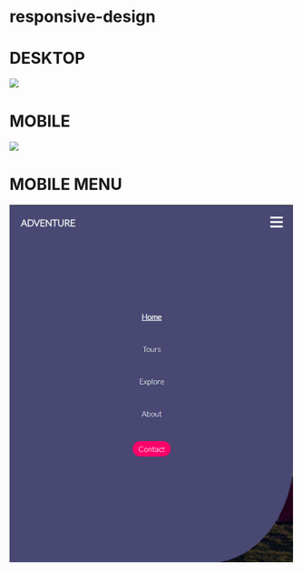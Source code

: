 # responsive-design
 <h1>DESKTOP</h1>
 <img src="readme.png" width="500px">
  <h1>MOBILE</h1>
 <img src="readme1.png" width="500px">
  <h1>MOBILE MENU</h1>
 <img src="readme2.png" width="500px">
